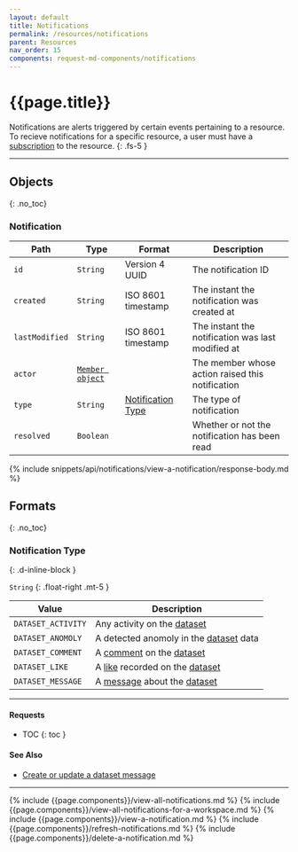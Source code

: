 ```yaml
---
layout: default
title: Notifications
permalink: /resources/notifications
parent: Resources
nav_order: 15
components: request-md-components/notifications
---
```


# {{page.title}}

Notifications are alerts triggered by certain events pertaining to a resource. To recieve notifications for a specific resource, a user must have a [subscription](subscriptions) to the resource.
{: .fs-5 }

---

## Objects
{: .no_toc}

### Notification

Path | Type | Format | Description
---- | ---- | ------ | -----------
`id` | `String` | Version 4 UUID | The notification ID
`created` | `String` | ISO 8601 timestamp | The instant the notification was created at
`lastModified` | `String` | ISO 8601 timestamp | The instant the notification was last modified at
`actor` | [`Member object`](members#member-object) | | The member whose action raised this notification
`type` | `String` | [Notification Type](#notification-type) | The type of notification
`resolved` | `Boolean` | | Whether or not the notification has been read

{% include snippets/api/notifications/view-a-notification/response-body.md %}

## Formats
{: .no_toc}

### Notification Type
{: .d-inline-block }

`String`
{: .float-right .mt-5 }

Value | Description
----- | -----------
`DATASET_ACTIVITY` | Any activity on the [dataset](datasets)
`DATASET_ANOMOLY` | A detected anomoly in the [dataset](datasets) data
`DATASET_COMMENT` | A [comment](comments) on the [dataset](datasets)
`DATASET_LIKE` | A [like](datasets#record-a-like-of-a-dataset) recorded on the [dataset](datasets)
`DATASET_MESSAGE` | A [message](datasets#dataset-message) about the [dataset](datasets)

---

#### Requests

- TOC
{: toc }

#### See Also

- [Create or update a dataset message](datasets#create-or-update-a-dataset-message)

---

{% include {{page.components}}/view-all-notifications.md %}
{% include {{page.components}}/view-all-notifications-for-a-workspace.md %}
{% include {{page.components}}/view-a-notification.md %}
{% include {{page.components}}/refresh-notifications.md %}
{% include {{page.components}}/delete-a-notification.md %}

